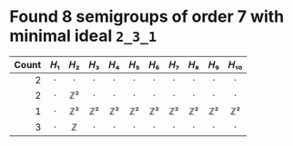 # Found 8 semigroups of order 7 with minimal ideal `2_3_1`


Count | 𝐻₁ | 𝐻₂ | 𝐻₃ | 𝐻₄ | 𝐻₅ | 𝐻₆ | 𝐻₇ | 𝐻₈ | 𝐻₉ | 𝐻₁₀
--: | :--: | :--: | :--: | :--: | :--: | :--: | :--: | :--: | :--: | :--:
2 | · | · | · | · | · | · | · | · | · | ·
2 | · | ℤ² | · | · | · | · | · | · | · | ·
1 | · | ℤ² | ℤ² | ℤ² | ℤ² | ℤ² | ℤ² | ℤ² | ℤ² | ℤ²
3 | · | ℤ | · | · | · | · | · | · | · | ·
